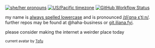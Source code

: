 [![she/her pronouns](https://img.shields.io/badge/pronouns-xie%2Fxer-orange)](https://pronoun.is/xie?or=she)
[![US/Pacific timezone](https://img.shields.io/badge/timezone-US%2FPacific-informational)](https://www.timeanddate.com/worldclock/usa/seattle)
[![GitHub Workflow Status](https://img.shields.io/github/actions/workflow/status/iliana/iliana/ci.yml?branch=magnet)](https://github.com/iliana/iliana/actions?query=workflow%3A%22Continuous+Integration%22)

my name is [always spelled lowercase](https://iliana.fyi/lowercase/) and is pronounced [/ɪliˈɑnə ɛˈtiːn/](https://iliana.fyi/etaoin.flac).<br>
further repos may be found at @haha-business or [git.iliana.fyi](https://git.iliana.fyi).

please consider making the internet a weirder place today

<sub>current avatar by [Tofu](https://twitter.com/Tofu_Rabbit)</sub>
